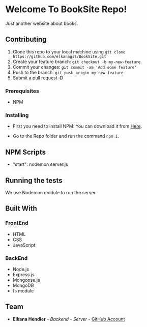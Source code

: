 # Welcome To BookSite Repo!

Just another website about books.

## Contributing

1. Clone this repo to your local machine using `git clone https://github.com/elkanagit/BookSite.git`
2. Create your feature branch: `git checkout -b my-new-feature`
3. Commit your changes: `git commit -am 'Add some feature'`
4. Push to the branch: `git push origin my-new-feature`
5. Submit a pull request :D

### Prerequisites

* NPM

### Installing

* First you need to install NPM:
You can download it from [Here](https://www.npmjs.com/get-npm).

* Go to the Repo folder and run the command `npm i`.

## NPM Scripts
* "start": nodemon server.js

## Running the tests

We use Nodemon module to run the server

## Built With
### FrontEnd
* HTML
* CSS
* JavaScript

### BackEnd
* Node.js
* Express.js
* Mongoose.js
* MongoDB
* fs module


## Team

* **Elkana Hendler** - *Backend - Server* - [GitHub Account](https://github.com/elkanagit)
